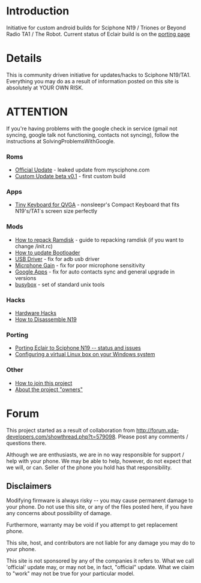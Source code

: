 # Introduction #

Initiative for custom android builds for Sciphone N19 / Triones or Beyond Radio TA1 / The Robot.  Current status of Eclair build is on the [porting page](Porting#Eclair_Port.md)


# Details #

This is community driven initiative for updates/hacks to Sciphone N19/TA1.  Everything you may do as a result of information posted on this site is absolutely at YOUR OWN RISK.

# **ATTENTION** #
If you're having problems with the google check in service (gmail not syncing, google talk not functioning, contacts not syncing), follow the instructions at SolvingProblemsWithGoogle.

### Roms ###
  * [Official Update](OfficialUpdate.md) - leaked update from mysciphone.com
  * [Custom Update beta v0.1](CustomUpdate.md) - first custom build
### Apps ###
  * [Tiny Keyboard for QVGA](http://code.google.com/p/tinykeyboard/) - nonsleepr's Compact Keyboard that fits N19's/TA1´s screen size perfectly
### Mods ###
  * [How to repack Ramdisk](RepackRootfs.md) - guide to repacking ramdisk (if you want to change /init.rc)
  * [How to update Bootloader](BootloaderUpdate.md)
  * [USB Driver](USBDriver.md) - fix for adb usb driver
  * [Micrphone Gain](MicGain.md) - fix for poor microphone sensitivity
  * [Google Apps](GoogleApps.md) - fix for auto contacts sync and general upgrade in versions
  * [busybox](BusyBox.md) - set of standard unix tools
### Hacks ###
  * [Hardware Hacks](HardwareHacks.md)
  * [How to Disassemble N19](Disassembling.md)
### Porting ###
  * [Porting Eclair to Sciphone N19 -- status and issues](Porting.md)
  * [Configuring a virtual Linux box on your Windows system](VirtualizedLinux.md)
### Other ###
  * [How to join this project](ProjectMembership.md)
  * [About the project "owners"](AboutUs.md)

# Forum #

This project started as a result of collaboration from http://forum.xda-developers.com/showthread.php?t=579098.  Please post any comments / questions there.

Although we are enthusiasts, we are in no way responsible for support / help with your phone.  We may be able to help, however, do not expect that we will, or can.  Seller of the phone you hold has that responsibility.

## Disclaimers ##

Modifying firmware is always risky -- you may cause permanent damage to your phone.  Do not use this site, or any of the files posted here, if you have any concerns about possibility of damage.

Furthermore, warranty may be void if you attempt to get replacement phone.

This site, host, and contributors are not liable for any damage you may do to your phone.

This site is not sponsored by any of the companies it refers to.  What we call 'official' update may, or may not be, in fact, "official" update.  What we claim to "work" may not be true for your particular model.
